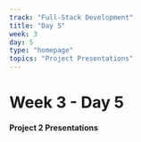 ```yaml
---
track: "Full-Stack Development"
title: "Day 5"
week: 3
day: 5
type: "homepage"
topics: "Project Presentations"
---
```



# Week 3 - Day 5

#### Project 2 Presentations





